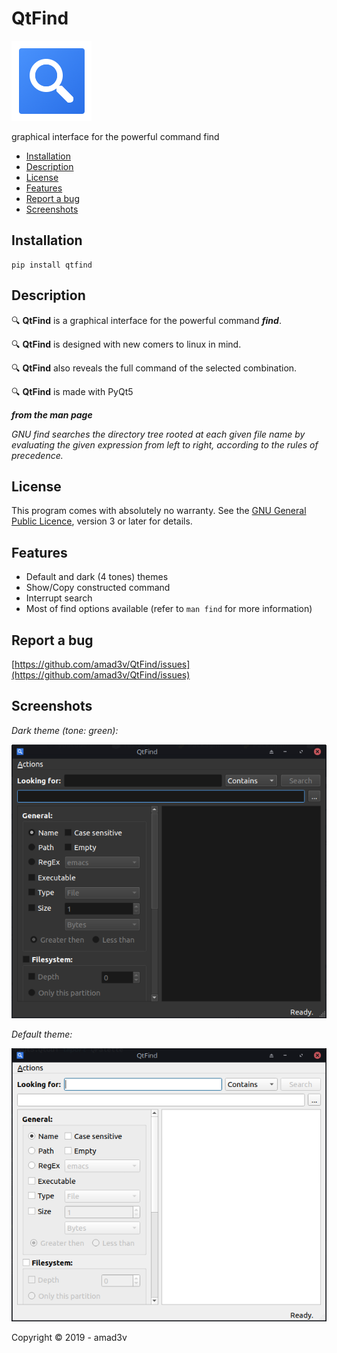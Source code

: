 

# QtFind
![QtFind Logo](https://github.com/amad3v/QtFind/raw/master/qtfind/Icon.png)

graphical interface for the powerful command find

- [Installation](#installation)
- [Description](#description)
- [License](#license)
- [Features](#features)
- [Report a bug](#report-a-bug)
- [Screenshots](#screenshots)

## **Installation**

    pip install qtfind

## **Description**

:mag: **QtFind** is a graphical interface for the powerful command ***find***.

:mag: **QtFind** is designed with new comers to linux in mind.

:mag: **QtFind** also reveals the full command of the selected combination.

:mag: **QtFind** is made with PyQt5

***from the man page***

*GNU find searches the directory tree rooted at each given file name by evaluating the given expression from left to right, according to the rules of precedence.*

## **License**
This program comes with absolutely no warranty.
See the [GNU General Public Licence](https://www.gnu.org/licenses/gpl-3.0.html), version 3 or later for details.

## **Features**
 - Default and dark (4 tones) themes
 - Show/Copy constructed command
 - Interrupt search
 - Most of find options available (refer to `man find` for more information)

## **Report a bug**
[https://github.com/amad3v/QtFind/issues](https://github.com/amad3v/QtFind/issues)

## **Screenshots**

*Dark theme (tone: green):*

![dark theme](https://github.com/amad3v/QtFind/raw/master/docs/dark.png)

*Default theme:*

![default theme](https://github.com/amad3v/QtFind/raw/master/docs/light.png)

Copyright :copyright: 2019 - amad3v
